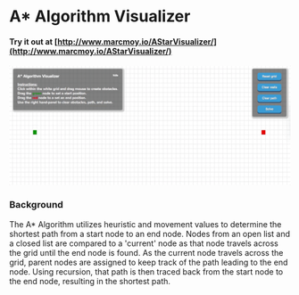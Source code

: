 # A* Algorithm Visualizer

#### Try it out at [http://www.marcmoy.io/AStarVisualizer/](http://www.marcmoy.io/AStarVisualizer/)

![preview](preview.gif)

### Background
The A* Algorithm utilizes heuristic and movement values to determine the shortest path from a start node to an end node. Nodes from an open list and a closed list are compared to a 'current' node as that node travels across the grid until the end node is found. As the current node travels across the grid, parent nodes are assigned to keep track of the path leading to the end node. Using recursion, that path is then traced back from the start node to the end node, resulting in the shortest path.
